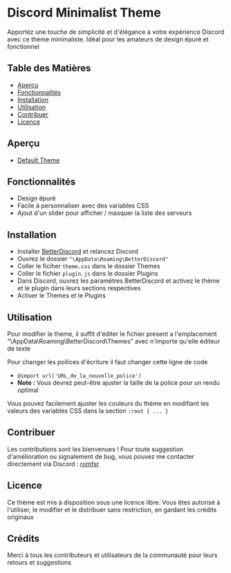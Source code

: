 # Discord Minimalist Theme
Apportez une touche de simplicité et d'élégance à votre expérience Discord avec ce thème minimaliste. Idéal pour les amateurs de design épuré et fonctionnel

## Table des Matières
- [Aperçu](#aperçu)
- [Fonctionnalités](#fonctionnalités)
- [Installation](#installation)
- [Utilisation](#utilisation)
- [Contribuer](#contribuer)
- [Licence](#licence)

## Aperçu
- [Default Theme](https://sitechecker.pro/wp-content/uploads/2023/06/404-status-code.png)

## Fonctionnalités
- Design épuré
- Facile à personnaliser avec des variables CSS
- Ajout d'un slider pour afficher / masquer la liste des serveurs

## Installation
- Installer [BetterDiscord](https://betterdiscord.app/) et relancez Discord
- Ouvrez le dossier `"\AppData\Roaming\BetterDiscord"`
- Coller le ficiher `theme.css` dans le dossier Themes
- Coller le fichier `plugin.js` dans le dossier Plugins
- Dans Discord, ouvrez les paramètres BetterDiscord et activez le thème et le plugin dans leurs sections respectives
- Activer le Themes et le Plugins

## Utilisation
Pour modifier le theme, il suffit d'éditer le fichier present a l'emplacement "\AppData\Roaming\BetterDiscord\Themes" avec n'importe qu'elle éditeur de texte

Pour changer les poilices d'écriture il faut changer cette ligne de code
- `@import url('URL_de_la_nouvelle_police')`
- **Note :** Vous devrez peut-être ajuster la taille de la police pour un rendu optimal

Vous pouvez facilement ajuster les couleurs du thème en modifiant les valeurs des variables CSS dans la section `:root { ... }`

## Contribuer 
Les contributions sont les bienvenues ! Pour toute suggestion d'amélioration ou signalement de bug, vous pouvez me contacter directement via Discord : [romfsr](https://discord.gg/your-invite-link)

## Licence
Ce thème est mis à disposition sous une licence libre. Vous êtes autorisé à l'utiliser, le modifier et le distribuer sans restriction, en gardant les crédits originaux

## Crédits 
Merci à tous les contributeurs et utilisateurs de la communauté pour leurs retours et suggestions
